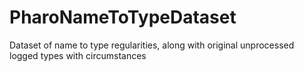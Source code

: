 # PharoNameToTypeDataset
Dataset of name to type regularities, along with original unprocessed logged types with circumstances
